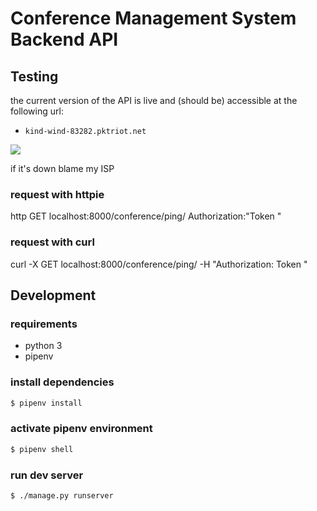 # Conference Management System Backend API

## Testing

the current version of the API is live and (should be) accessible at the following url:

- `kind-wind-83282.pktriot.net`

![](https://img.shields.io/uptimerobot/status/m787566269-a2f2cdfea89e35226bfc73df?color=%23E30B5D&label=server%20status&logo=raspberry-pi&logoColor=%23E30B5D&style=for-the-badge)

if it's down blame my ISP

### request with httpie
http GET localhost:8000/conference/ping/ Authorization:"Token <auth token>"

### request with curl
curl -X GET localhost:8000/conference/ping/ -H "Authorization: Token <auth token>"

## Development

### requirements
- python 3
- pipenv

### install dependencies
```bash
$ pipenv install
```

### activate pipenv environment
```bash
$ pipenv shell
```

### run dev server
```
$ ./manage.py runserver
```

